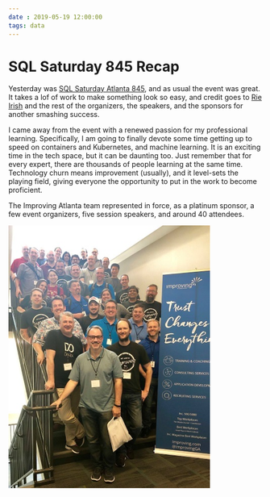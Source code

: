 ```yaml
---
date : 2019-05-19 12:00:00
tags: data
---
```

# SQL Saturday 845 Recap

Yesterday was [SQL Saturday Atlanta 845](https://www.sqlsaturday.com/845/EventHome.aspx), and as usual the event was great. It takes a lof of work to make something look so easy, and credit goes to [Rie Irish](https://twitter.com/IrishSQL) and the rest of the organizers, the speakers, and the sponsors for another smashing success.

I came away from the event with a renewed passion for my professional learning. Specifically, I am going to finally devote some time getting up to speed on containers and Kubernetes, and machine learning. It is an exciting time in the tech space, but it can be daunting too. Just remember that for every expert, there are thousands of people learning at the same time. Technology churn means improvement (usually), and it level-sets the playing field, giving everyone the opportunity to put in the work to become proficient.

The Improving Atlanta team represented in force, as a platinum sponsor, a few event organizers, five session speakers, and around 40 attendees.

![Improving Atlanta at SQL Saturday 845, May 18, 2019](/assets/img/sqlsat845-group.jpg)
